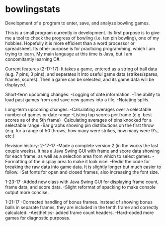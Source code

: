 # bowlingstats
Development of a program to enter, save, and analyze bowling games.

This is a small program currently in development.  Its first purpose is to give me a tool to check the progress of bowling (i.e. ten pin bowling), one of my hobbies.  Hopefully it is more efficient than a word processor or spreadsheet.  Its other purpose is for practicing programming, which I am trying to learn.  My main language at this time is Java, but I am concomitantly learning C#.


Current features (2-17-17):
It takes a game, entered as a string of ball data (e.g. 7 pins, 3 pins), and separates it into useful game data (strikes/spares, frames, scores).  Then a game can be selected, and its game data will be displayed.

Short-term upcoming changes:
-Logging of date information.
-The ability to load past games from and save new games into a file.
-Notating splits.

Long-term upcoming changes:
-Calculating averages over a selectable number of games or date range
-Listing top scores per frame (e.g. best scores as of the 5th frame)
-Calculating averages of pins knocked for a selectable range
-Bar graphs showing pin distributions on the first throw (e.g. for a range of 50 throws, how many were strikes, how many were 9's, etc.)

Revision history:
2-17-17
-Made a complete version 2 (in the works the last couple weeks).  It has a Java Swing GUI with frame and score data showing for each frame, as well as a selection area from which to select games.
-Formatting of the display area to make it look nice.
-Redid the code for breaking the raw data into game data.  It is slightly longer but much easier to follow.
-Set fonts for open and closed frames, also increasing the font size.

1-23-17
-Added new class with Java Swing GUI for displaying frame count, frame data, and score data.
-Slight reformat of spacking to make console output more concise.

1-21-17
-Corrected handling of bonus frames.  Instead of showing bonus balls in separate frames, they are included in the tenth frame and correctly calculated.
-Aesthetics- added frame count headers.
-Hard-coded more games for diagnostic purposes.
